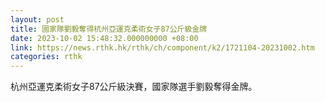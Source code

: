 ```yaml
---
layout: post
title: 國家隊劉毅奪得杭州亞運克柔術女子87公斤級金牌
date: 2023-10-02 15:48:32.000000000 +08:00
link: https://news.rthk.hk/rthk/ch/component/k2/1721104-20231002.htm
categories: rthk
---
```


杭州亞運克柔術女子87公斤級決賽，國家隊選手劉毅奪得金牌。
